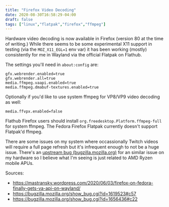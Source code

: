 ```yaml
---
title: "Firefox Video Decoding"
date: 2020-08-30T16:58:29-04:00
draft: false
tags: ["linux","flatpak","firefox","ffmpeg"]
---
```

Hardware video decoding is now available in Firefox (version 80 at the time of writing.) While there seems to be some experimental X11 support in testing (via the `MOZ_X11_EGL=1` env var) it has been working (mostly) consistently for me in Wayland via the official Flatpak on Flathub.

The settings you'll need in `about:config` are:
```
gfx.webrender.enabled=true
gfx.webrender.all=true
media.ffmpeg.vaapi.enabled=true
media.ffmpeg.dmabuf-textures.enabled=true
```

Optionally if you'd like to use system ffmpeg for VP8/VP9 video decoding as well:
```
media.ffvpx.enabled=false
```
Flathub Firefox users should install `org.freedesktop.Platform.ffmpeg-full` for system ffmpeg. The Fedora Firefox Flatpak currently doesn't support Flatpak'd ffmpeg.

There are some issues on my system where occassionally Twitch videos will require a full page refresh but it's infrequent enough to not be a huge issue. There's an [upstream bug (bugzilla.mozilla.org)](https://bugzilla.mozilla.org/show_bug.cgi?id=1655794) for an similar issue on my hardware so I believe what I'm seeing is just related to AMD Ryzen mobile APUs.

Sources:
- https://mastransky.wordpress.com/2020/06/03/firefox-on-fedora-finally-gets-va-api-on-wayland/
- https://bugzilla.mozilla.org/show_bug.cgi?id=1619523#c57
- https://bugzilla.mozilla.org/show_bug.cgi?id=1656436#c22
